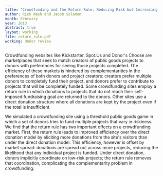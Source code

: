 ```yaml
---
title: "Crowdfunding and the Return Rule: Reducing Risk but Increasing Spread"
author: Rick Wash and Jacob Solomon
month: February
year: 2013
abstract: true
layout: working
file: return_rule.pdf
working: Under review
---
```


Crowdfunding websites like Kickstarter, Spot.Us and Donor's Choose are marketplaces that seek to match creators of
public goods projects to donors with preferences for seeing those projects completed. The efficiency of these markets is
hindered by complementarities in the preferences of both donors and project creators: creators prefer multiple donors to
completely fund their project, and donors prefer to contribute to projects that will be completely funded. Some
crowdfunding sites employ a return rule in which donations to projects that do not reach their self-imposed fundraising
goal are returned to the donors. Other sites use a direct donation structure where all donations are kept by the project
even if the total is insufficient.

We simulated a crowdfunding site using a threshold public goods game in which a set of donors tries to fund multiple
projects that vary in riskiness. We find that the return rule has two important effects on a crowdfunding market. First,
the return rule leads to improved efficiency over the direct donation model by eliciting more donations from the site's
visitors than under the direct donation model. This efficiency, however is offset by market spread: donations are
spread out across more projects, reducing the likelihood that any individual project is funded. Under direct donation,
donors implicitly coordinate on low-risk projects; the return rule removes that coordination, complicating the
complementarity problem in crowdfunding.
